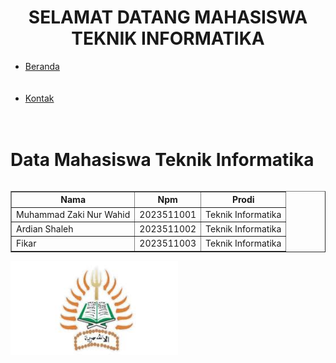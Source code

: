 <!DOCTYPE html>
<html>
<head>
<title> praktikum web 1</title>
 <frameset rows="20%, *">
   <h1 align="center"> SELAMAT DATANG MAHASISWA TEKNIK INFORMATIKA </h1>
 </frameset>
  <frameset border="4" cols="20%, *">
   <body> 
<div class="navigasi">
		<div class="menu">
			<ul>
				<li><a href="praktikum teknik.html" target="dinamis">Beranda</a></li> <br> <br>
				<li><a href="Kontak.html" target="dinamis">Kontak</a></li> <br> <br>
			</ul>
		</div>

<body>
<link rel="stylesheet" href="style.css">
<body>
<div class="header">
<h1> Data Mahasiswa Teknik Informatika </h1>
</div>
<div class="row">
<div class="column middle">
<table border="1" align="center" cellpadding="4" cellspacing="4">
         <tr>
             <th>Nama</th>
             <th>Npm</th>
             <th>Prodi</th>
         </tr>
         <tr>
            <td>Muhammad Zaki Nur Wahid</td>
            <td>2023511001</td>
            <td>Teknik Informatika</td>
         </tr>
         <tr>
            <td>Ardian Shaleh</td>
            <td>2023511002</td>
            <td>Teknik Informatika</td>
         </tr>
         <tr>
            <td>Fikar</td>
            <td>2023511003</td>
            <td>Teknik Informatika</td>
         </tr>
</table>
</div>
<div class="column right">
<img src="ikon teknik.jpg" height="150"
</div>
 </body>
</html>
